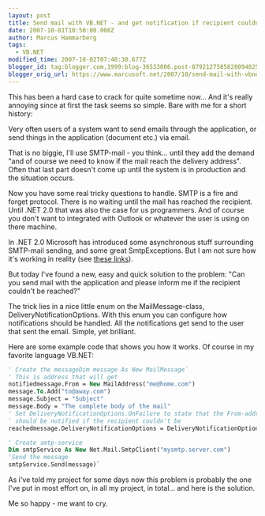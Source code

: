 ```yaml
---
layout: post
title: Send mail with VB.NET - and get notification if recipient couldn't be reached
date: 2007-10-01T10:50:00.000Z
author: Marcus Hammarberg
tags:
  - VB.NET
modified_time: 2007-10-02T07:40:30.677Z
blogger_id: tag:blogger.com,1999:blog-36533086.post-8792127585828094825
blogger_orig_url: https://www.marcusoft.net/2007/10/send-mail-with-vbnet-and-get.html
---
```


This has been a hard case to crack for quite sometime now... And it's really annoying since at first the task seems so simple. Bare with me for a short history:

Very often users of a system want to send emails through the application, or send things in the application (document etc.) via email.

That is no biggie, I'll use SMTP-mail - you think... until they add the demand "and of course we need to know if the mail reach the delivery address". Often that last part doesn't come up until the system is in production and the situation occurs.

Now you have some real tricky questions to handle. SMTP is a fire and forget protocol. There is no waiting until the mail has reached the recipient. Until .NET 2.0 that was also the case for us programmers. And of course you don't want to integrated with Outlook or whatever the user is using on there machine.

In .NET 2.0 Microsoft has introduced some asynchronous stuff surrounding SMTP-mail sending, and some great SmtpExceptions. But I am not sure how it's working in reality (see [these links](http://www.google.se/search?hl=sv&sa=X&oi=spell&resnum=0&ct=result&cd=1&q=.net+2.0+SmtpFailedRecipientsException+occurred&spell=1)).

But today I've found a new, easy and quick solution to the problem: "Can you send mail with the application and please inform me if the recipient couldn't be reached?"

The trick lies in a nice little enum on the MailMessage-class, DeliveryNotificationOptions. With this enum you can configure how notifications should be handled. All the notifications get send to the user that sent the email. Simple, yet brilliant.

Here are some example code that shows you how it works. Of course in my favorite language VB.NET:

```vb
' Create the messageDim message As New MailMessage`
' This is address that will get
notifiedmessage.From = New MailAddress("me@home.com")
message.To.Add("to@away.com")
message.Subject = "Subject"
message.Body = "The complete body of the mail"
' Set DeliveryNotificationOptions.OnFailure to state that the From-address
' should be notified if the recipient couldn't be
reachedmessage.DeliveryNotificationOptions = DeliveryNotificationOptions.OnFailure

' Create smtp-service
Dim smtpService As New Net.Mail.SmtpClient("mysmtp.server.com")
'Send the message
smtpService.Send(message)`
```

As i've told my project for some days now this problem is probably the one I've put in most effort on, in all my project, in total... and here is the solution.

Me so happy - me want to cry.
